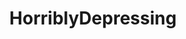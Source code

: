 ---
title: HorriblyDepressing
crosslinks:
- autotldr
- toosoon
- confession
- AdviceAnimals
- news
- waifuism
- AskReddit
- teenagers
- Serendipity
- ShrugLifeSyndicate
- relationships_advice
- killthosewhodisagree
- Incels
- Jokes
- mildlydepressing
- selfharm
- sadcomics
- Firearms
- pics
- getdisciplined
---